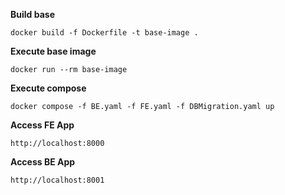 **Build base**
```
docker build -f Dockerfile -t base-image .
```

**Execute base image**
```
docker run --rm base-image
```

**Execute compose**
```
docker compose -f BE.yaml -f FE.yaml -f DBMigration.yaml up
```

**Access FE App**
```
http://localhost:8000
```

**Access BE App**
```
http://localhost:8001
```